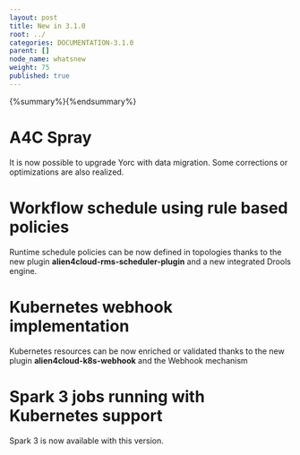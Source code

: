 ```yaml
---
layout: post
title: New in 3.1.0
root: ../
categories: DOCUMENTATION-3.1.0
parent: []
node_name: whatsnew
weight: 75
published: true
---
```


{%summary%}{%endsummary%}


# A4C Spray
It is now possible to upgrade Yorc with data migration.
Some corrections or optimizations are also realized.
  
# Workflow schedule using rule based policies
Runtime schedule policies can be now defined in topologies thanks to the new plugin **alien4cloud-rms-scheduler-plugin** and a new integrated Drools engine.
 
# Kubernetes webhook implementation
Kubernetes resources can be now enriched or validated thanks to the new plugin **alien4cloud-k8s-webhook** and the Webhook mechanism
 
# Spark 3 jobs running with Kubernetes support
Spark 3 is now available with this version.


 